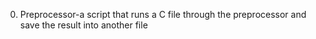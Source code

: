 0. Preprocessor-a script that runs a C file through the preprocessor and save the result into another file
